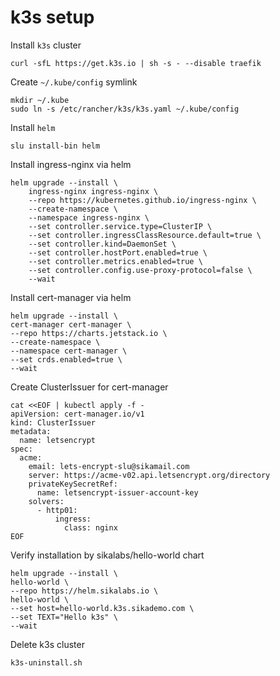 # k3s setup


Install `k3s` cluster

```
curl -sfL https://get.k3s.io | sh -s - --disable traefik
```

Create `~/.kube/config` symlink

```
mkdir ~/.kube
sudo ln -s /etc/rancher/k3s/k3s.yaml ~/.kube/config
```

Install `helm`

```
slu install-bin helm
```

Install ingress-nginx via helm

```
helm upgrade --install \
	ingress-nginx ingress-nginx \
	--repo https://kubernetes.github.io/ingress-nginx \
	--create-namespace \
	--namespace ingress-nginx \
	--set controller.service.type=ClusterIP \
	--set controller.ingressClassResource.default=true \
	--set controller.kind=DaemonSet \
	--set controller.hostPort.enabled=true \
	--set controller.metrics.enabled=true \
	--set controller.config.use-proxy-protocol=false \
	--wait
```

Install cert-manager via helm

```
helm upgrade --install \
cert-manager cert-manager \
--repo https://charts.jetstack.io \
--create-namespace \
--namespace cert-manager \
--set crds.enabled=true \
--wait
```

Create ClusterIssuer for cert-manager

```
cat <<EOF | kubectl apply -f -
apiVersion: cert-manager.io/v1
kind: ClusterIssuer
metadata:
  name: letsencrypt
spec:
  acme:
    email: lets-encrypt-slu@sikamail.com
    server: https://acme-v02.api.letsencrypt.org/directory
    privateKeySecretRef:
      name: letsencrypt-issuer-account-key
    solvers:
      - http01:
          ingress:
            class: nginx
EOF
```

Verify installation by sikalabs/hello-world chart

```
helm upgrade --install \
hello-world \
--repo https://helm.sikalabs.io \
hello-world \
--set host=hello-world.k3s.sikademo.com \
--set TEXT="Hello k3s" \
--wait
```

Delete k3s cluster

```
k3s-uninstall.sh
```
